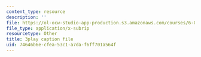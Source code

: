 ```yaml
---
content_type: resource
description: ''
file: https://ol-ocw-studio-app-production.s3.amazonaws.com/courses/6-042j-mathematics-for-computer-science-spring-2015/74646b6ecfea53c1a7daf6ff701a564f_5wCZqdCDafc.vtt
file_type: application/x-subrip
resourcetype: Other
title: 3play caption file
uid: 74646b6e-cfea-53c1-a7da-f6ff701a564f
---
```

